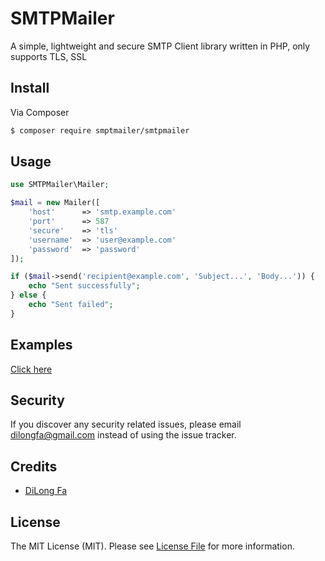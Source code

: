 # SMTPMailer
A simple, lightweight and secure SMTP Client library written in PHP, only supports TLS, SSL

## Install

Via Composer

``` bash
$ composer require smptmailer/smtpmailer
```

## Usage
``` php
use SMTPMailer\Mailer;

$mail = new Mailer([
    'host'      => 'smtp.example.com'
    'port'      => 587
    'secure'    => 'tls'
    'username'  => 'user@example.com'
    'password'  => 'password'
]);

if ($mail->send('recipient@example.com', 'Subject...', 'Body...')) {
    echo "Sent successfully";
} else {
    echo "Sent failed";
}
```
## Examples
[Click here](examples)

## Security
If you discover any security related issues, please email dilongfa@gmail.com instead of using the issue tracker.

## Credits
- [DiLong Fa][link-author]

## License
The MIT License (MIT). Please see [License File](LICENSE.md) for more information.

[link-packagist]: https://packagist.org/packages/smtpmailer/smtpmailer
[link-downloads]: https://packagist.org/packages/smtpmailer/smtpmailer
[link-author]: https://github.com/dilongfa
